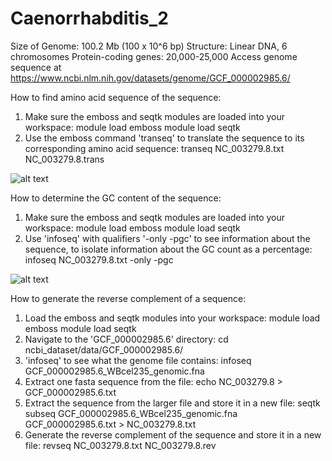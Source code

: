 # Caenorrhabditis_2
Size of Genome: 100.2 Mb (100 x 10^6 bp)
Structure: Linear DNA, 6 chromosomes 
Protein-coding genes: 20,000-25,000
Access genome sequence at https://www.ncbi.nlm.nih.gov/datasets/genome/GCF_000002985.6/



How to find amino acid sequence of the sequence:
1. Make sure the emboss and seqtk modules are loaded into your workspace:
     module load emboss
     module load seqtk
2. Use the emboss command 'transeq' to translate the sequence to its corresponding amino acid sequence:
     transeq NC_003279.8.txt NC_003279.8.trans
   
![alt text](https://github.com/snehakini6/Caenorrhabditis_2/assets/138410658/7f6e2d89-f034-4f42-bd7e-54164a0e40b6)

How to determine the GC content of the sequence:
1.  Make sure the emboss and seqtk modules are loaded into your workspace:
     module load emboss
     module load seqtk
2. Use 'infoseq' with qualifiers '-only -pgc' to see information about the sequence, to isolate information about the GC count as a percentage:
     infoseq NC_003279.8.txt -only -pgc

![alt text](https://github.com/snehakini6/Caenorrhabditis_2/assets/138410658/d2ef7287-b8b9-4696-bd22-55b11c58a4e0)



How to generate the reverse complement of a sequence:
1. Load the emboss and seqtk modules into your workspace:
     module load emboss
     module load seqtk
2. Navigate to the 'GCF_000002985.6' directory:
     cd ncbi_dataset/data/GCF_000002985.6/
3. 'infoseq' to see what the genome file contains:
     infoseq GCF_000002985.6_WBcel235_genomic.fna
4. Extract one fasta sequence from the file:
     echo NC_003279.8 > GCF_000002985.6.txt
5. Extract the sequence from the larger file and store it in a new file:
     seqtk subseq GCF_000002985.6_WBcel235_genomic.fna GCF_000002985.6.txt > NC_003279.8.txt
6. Generate the reverse complement of the sequence and store it in a new file:
     revseq NC_003279.8.txt NC_003279.8.rev
      
